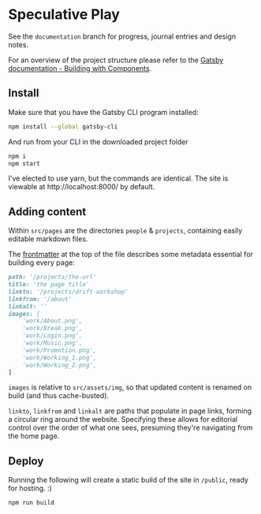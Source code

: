 # Speculative Play
See the `documentation` branch for progress, journal entries and design notes.

For an overview of the project structure please refer to the [Gatsby documentation - Building with Components](https://www.gatsbyjs.org/docs/building-with-components/).

## Install

Make sure that you have the Gatsby CLI program installed:
```sh
npm install --global gatsby-cli
```

And run from your CLI in the downloaded project folder
```sh
npm i
npm start
```
I've elected to use yarn, but the commands are identical. The site is viewable at http://localhost:8000/ by default.

## Adding content
Within `src/pages` are the directories `people` & `projects`, containing easily editable markdown files.

The [frontmatter]() at the top of the file describes some metadata essential for building every page:

```md
path: '/projects/the-url'
title: 'the page title'
linkto: '/projects/drift-workshop'
linkfrom: '/about'
linkalt: ''
images: [
	'work/About.png',
	'work/Break.png',
	'work/Login.png',
	'work/Music.png',
	'work/Promotion.png',
	'work/Working_1.png',
	'work/Working_2.png',
]
```

`images` is relative to `src/assets/img`, so that updated content is renamed on build (and thus cache-busted).


`linkto`, `linkfrom` and `linkalt` are paths that populate in page links, forming a circular ring around the website. Specifying these allows for editorial control over the order of what one sees, presuming they're navigating from the home page.

## Deploy

Running the following will create a static build of the site in `/public`, ready for hosting. :)
```sh
npm run build
```
